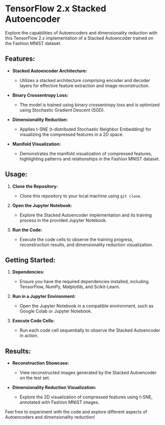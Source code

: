 # TensorFlow 2.x Stacked Autoencoder

Explore the capabilities of Autoencoders and dimensionality reduction with this TensorFlow 2.x implementation of a Stacked Autoencoder trained on the Fashion MNIST dataset.

## Features:

- **Stacked Autoencoder Architecture:**
  - Utilizes a stacked architecture comprising encoder and decoder layers for effective feature extraction and image reconstruction.

- **Binary Crossentropy Loss:**
  - The model is trained using binary crossentropy loss and is optimized using Stochastic Gradient Descent (SGD).

- **Dimensionality Reduction:**
  - Applies t-SNE (t-distributed Stochastic Neighbor Embedding) for visualizing the compressed features in a 2D space.

- **Manifold Visualization:**
  - Demonstrates the manifold visualization of compressed features, highlighting patterns and relationships in the Fashion MNIST dataset.

## Usage:

1. **Clone the Repository:**
   - Clone this repository to your local machine using `git clone`.

2. **Open the Jupyter Notebook:**
   - Explore the Stacked Autoencoder implementation and its training process in the provided Jupyter Notebook.

3. **Run the Code:**
   - Execute the code cells to observe the training progress, reconstruction results, and dimensionality reduction visualization.

## Getting Started:

1. **Dependencies:**
   - Ensure you have the required dependencies installed, including TensorFlow, NumPy, Matplotlib, and Scikit-Learn.

2. **Run in a Jupyter Environment:**
   - Open the Jupyter Notebook in a compatible environment, such as Google Colab or Jupyter Notebook.

3. **Execute Code Cells:**
   - Run each code cell sequentially to observe the Stacked Autoencoder in action.

## Results:

- **Reconstruction Showcase:**
  - View reconstructed images generated by the Stacked Autoencoder on the test set.

- **Dimensionality Reduction Visualization:**
  - Explore the 2D visualization of compressed features using t-SNE, annotated with Fashion MNIST images.

Feel free to experiment with the code and explore different aspects of Autoencoders and dimensionality reduction!
